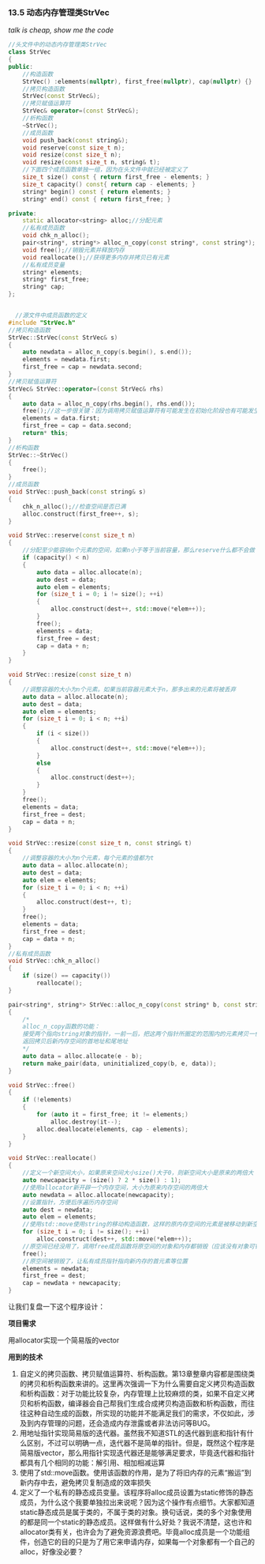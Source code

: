 ### 13.5 动态内存管理类StrVec

 *talk is cheap, show me the code*  
 
~~~cpp
//头文件中的动态内存管理类StrVec
class StrVec
{
public:
	//构造函数
	StrVec() :elements(nullptr), first_free(nullptr), cap(nullptr) {}
	//拷贝构造函数
	StrVec(const StrVec&);
	//拷贝赋值运算符
	StrVec& operator=(const StrVec&);
	//析构函数
	~StrVec();
	//成员函数
	void push_back(const string&);
	void reserve(const size_t n);
	void resize(const size_t n);
	void resize(const size_t n, string& t);
	//下面四个成员函数单独一组，因为在头文件中就已经被定义了
	size_t size() const { return first_free - elements; }
	size_t capacity() const{ return cap - elements; }
	string* begin() const { return elements; }
	string* end() const { return first_free; }

private:
	static allocator<string> alloc;//分配元素
	//私有成员函数
	void chk_n_alloc();
	pair<string*, string*> alloc_n_copy(const string*, const string*);
	void free();//销毁元素并释放内存
	void reallocate();//获得更多内存并拷贝已有元素
	//私有成员变量
	string* elements;
	string* first_free;
	string* cap;
};
~~~  
~~~cpp  

  //源文件中成员函数的定义
#include "StrVec.h"
//拷贝构造函数
StrVec::StrVec(const StrVec& s)
{
	auto newdata = alloc_n_copy(s.begin(), s.end());
	elements = newdata.first;
	first_free = cap = newdata.second;
}
//拷贝赋值运算符
StrVec& StrVec::operator=(const StrVec& rhs)
{
	auto data = alloc_n_copy(rhs.begin(), rhs.end());
	free();//这一步很关键：因为调用拷贝赋值运算符有可能发生在初始化阶段也有可能发生在赋值阶段（要清空原有内存）
	elements = data.first;
	first_free = cap = data.second;
	return* this;
}
//析构函数
StrVec::~StrVec()
{
	free();
}
//成员函数
void StrVec::push_back(const string& s)
{
	chk_n_alloc();//检查空间是否已满
	alloc.construct(first_free++, s);
}

void StrVec::reserve(const size_t n)
{
    //分配至少能容纳n个元素的空间，如果n小于等于当前容量，那么reserve什么都不会做
	if (capacity() < n)
	{
		auto data = alloc.allocate(n);
		auto dest = data;
		auto elem = elements;
		for (size_t i = 0; i != size(); ++i)
		{
			alloc.construct(dest++, std::move(*elem++));
		}
		free();
		elements = data;
		first_free = dest;
		cap = data + n;
	}
}

void StrVec::resize(const size_t n)
{
	//调整容器的大小为n个元素。如果当前容器元素大于n，那多出来的元素将被丢弃
	auto data = alloc.allocate(n);
	auto dest = data;
	auto elem = elements;
	for (size_t i = 0; i < n; ++i)
	{
		if (i < size())
		{
			alloc.construct(dest++, std::move(*elem++));
		}
		else
		{
			alloc.construct(dest++);
		}
	}
	free();
	elements = data;
	first_free = dest;
	cap = data + n;
}

void StrVec::resize(const size_t n, const string& t)
{
	//调整容器的大小为n个元素，每个元素的值都为t
	auto data = alloc.allocate(n);
	auto dest = data;
	auto elem = elements;
	for (size_t i = 0; i < n; ++i)
	{
		alloc.construct(dest++, t);
	}
	free();
	elements = data;
	first_free = dest;
	cap = data + n;
}
//私有成员函数
void StrVec::chk_n_alloc()
{
	if (size() == capacity())
		reallocate();
}

pair<string*, string*> StrVec::alloc_n_copy(const string* b, const string* e)
{
    /*
    alloc_n_copy函数的功能：
    接受两个指向string对象的指针，一前一后，把这两个指针所圈定的范围内的元素拷贝一份
    返回拷贝后新内存空间的首地址和尾地址
    */
	auto data = alloc.allocate(e - b);
	return make_pair(data, uninitialized_copy(b, e, data));
}

void StrVec::free()
{
	if (!elements)
	{
		for (auto it = first_free; it != elements;)
			alloc.destroy(it--);
		alloc.deallocate(elements, cap - elements);
	}
}

void StrVec::reallocate()
{
	//定义一个新空间大小，如果原来空间大小size()大于0，则新空间大小是原来的两倍大
	auto newcapacity = (size() ? 2 * size() : 1);
	//使用allocator新开辟一个内存空间，大小为原来内存空间的两倍大
	auto newdata = alloc.allocate(newcapacity);
	//设置指针，方便后序遍历内存空间
	auto dest = newdata;
	auto elem = elements;
	//使用std::move使用string的移动构造函数，这样的原内存空间的元素是被移动到新空间的，而不是拷贝了新的一份过去
	for (size_t i = 0; i != size(); ++i)
		alloc.construct(dest++, std::move(*elem++));
	//原空间已经没用了，调用free成员函数将原空间的对象和内存都销毁（应该没有对象可销毁把，毕竟都移动走了）
	free();
	//原空间被销毁了，让私有成员指针指向新内存的首元素等位置
	elements = newdata;
	first_free = dest;
	cap = newdata + newcapacity;
}
~~~  

让我们复盘一下这个程序设计：

**项目需求**

用allocator实现一个简易版的vector

**用到的技术**

1. 自定义的拷贝函数、拷贝赋值运算符、析构函数。第13章整章内容都是围绕类的拷贝和析构函数来讲的。这里再次强调一下为什么需要自定义拷贝构造函数和析构函数：对于功能比较复杂，内存管理上比较麻烦的类，如果不自定义拷贝和析构函数，编译器会自己帮我们生成合成拷贝构造函数和析构函数，而往往这种自动生成的函数，所实现的功能并不能满足我们的需求，不仅如此，涉及到内存管理的问题，还会造成内存泄露或者非法访问等BUG。
2. 用地址指针实现简易版的迭代器。虽然我不知道STL的迭代器到底和指针有什么区别，不过可以明确一点，迭代器不是简单的指针。但是，既然这个程序是简易版vector，那么用指针实现迭代器还是能够满足要求，毕竟迭代器和指针都具有几个相同的功能：解引用、相加相减运算
3. 使用了std::move函数。使用该函数的作用，是为了将旧内存的元素“搬运”到新内存中去，避免拷贝复制造成的效率损失
4. 定义了一个私有的静态成员变量。该程序将alloc成员设置为static修饰的静态成员，为什么这个我要单独拉出来说呢？因为这个操作有点细节。大家都知道static静态成员是属于类的，不属于类的对象。换句话说，类的多个对象使用的都是同一个static的静态成员。这样做有什么好处？我说不清楚，这也许和allocator类有关，也许会为了避免资源浪费吧。毕竟alloc成员是一个功能组件，创造它的目的只是为了用它来申请内存，如果每一个对象都有一个自己的alloc，好像没必要？


